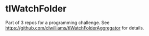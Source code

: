 # tlWatchFolder

Part of 3 repos for a programming challenge. See https://github.com/clwilliams/tlWatchFolderAggregator for details.
